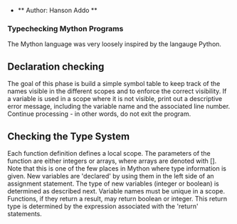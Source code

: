* ** Author: Hanson Addo **
### **Typechecking Mython Programs**

The Mython language was very loosely inspired by the langauge Python. 

## Declaration checking

The goal of this phase is build a simple symbol table to keep track of the names visible in the different scopes and to enforce the correct visibility. If a variable is used in a scope where it is not visible, print out a descriptive error message, including the variable name and the associated line number. Continue processing - in other words, do not exit the program.

## Checking the Type System

Each function definition defines a local scope. The parameters of the function are either integers or arrays, where arrays are denoted with []. Note that this is one of the few places in Mython where type information is given. New variables are 'declared' by using them in the left side of an assignment statement. The type of new variables (integer or boolean) is determined as described next. Variable names must be unique in a scope. Functions, if they return a result, may return boolean or integer. This return type is determined by the expression associated with the 'return' statements. 
